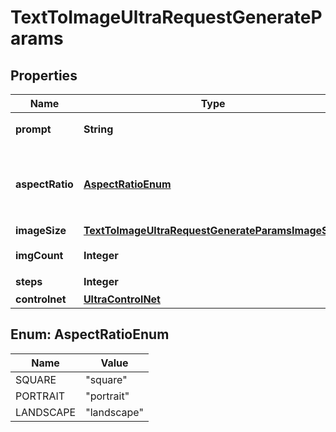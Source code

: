 

# TextToImageUltraRequestGenerateParams


## Properties

| Name | Type | Description | Notes |
|------------ | ------------- | ------------- | -------------|
|**prompt** | **String** | 正向提示词，文本 |  |
|**aspectRatio** | [**AspectRatioEnum**](#AspectRatioEnum) | 图片宽高比预设，与imageSize二选一配置即可 |  [optional] |
|**imageSize** | [**TextToImageUltraRequestGenerateParamsImageSize**](TextToImageUltraRequestGenerateParamsImageSize.md) |  |  [optional] |
|**imgCount** | **Integer** | 单次生图张数 |  |
|**steps** | **Integer** | 采样步数 |  [optional] |
|**controlnet** | [**UltraControlNet**](UltraControlNet.md) |  |  [optional] |



## Enum: AspectRatioEnum

| Name | Value |
|---- | -----|
| SQUARE | &quot;square&quot; |
| PORTRAIT | &quot;portrait&quot; |
| LANDSCAPE | &quot;landscape&quot; |



